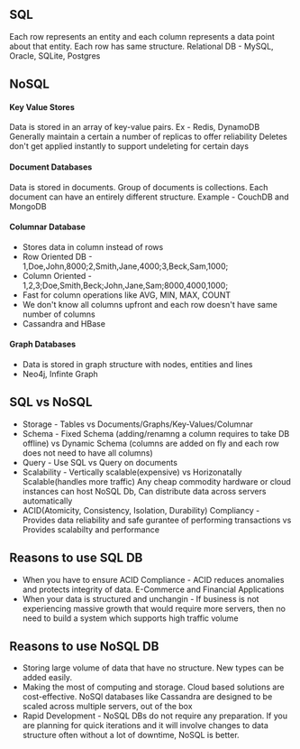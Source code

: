 ## SQL
Each row represents an entity and each column represents a data point about that entity. Each row has same structure.
Relational DB - MySQL, Oracle, SQLite, Postgres

## NoSQL

#### Key Value Stores
Data is stored in an array of key-value pairs. Ex - Redis, DynamoDB
Generally maintain a certain a number of replicas to offer reliability
Deletes don't get applied instantly to support undeleting for certain days

#### Document Databases
Data is stored in documents. Group of documents is collections. Each document can have an entirely different structure.
Example - CouchDB and MongoDB

#### Columnar Database
* Stores data in column instead of rows
* Row Oriented DB - 1,Doe,John,8000;2,Smith,Jane,4000;3,Beck,Sam,1000; 
* Column Oriented - 1,2,3;Doe,Smith,Beck;John,Jane,Sam;8000,4000,1000; 
* Fast for column operations like AVG, MIN, MAX, COUNT
* We don't know all columns upfront and each row doesn't have same number of columns
* Cassandra and HBase

#### Graph Databases
* Data is stored in graph structure with nodes, entities and lines
* Neo4j, Infinte Graph

## SQL vs NoSQL

* Storage - Tables vs Documents/Graphs/Key-Values/Columnar
* Schema - Fixed Schema (adding/renamng a column requires to take DB offline) vs Dynamic Schema (columns are added on fly and each row does not need to have all columns)
* Query - Use SQL vs Query on documents
* Scalability - Vertically scalable(expensive) vs Horizonatally Scalable(handles more traffic)
Any cheap commodity hardware or cloud instances can host NoSQL Db, Can distribute data across servers automatically
* ACID(Atomicity, Consistency, Isolation, Durability) Compliancy - Provides data reliability and safe gurantee of performing transactions vs Provides scalabilty and performance

## Reasons to use SQL DB
* When you have to ensure ACID Compliance -  ACID reduces anomalies and protects integrity of data. E-Commerce and Financial Applications
* When your data is structured and unchangin - If business is not experiencing massive growth that would require more servers, then no need to build a system which supports high traffic volume

## Reasons to use NoSQL DB
* Storing large volume of data that have no structure. New types can be added easily.
* Making the most of computing and storage. Cloud based solutions are cost-effective. 
NoSQl databases like Cassandra are designed to be scaled across multiple servers, out of the box
* Rapid Development - NoSQL DBs do not require any preparation. If you are planning for quick iterations and it will involve changes to data structure often without a lot of downtime, NoSQL is better.




